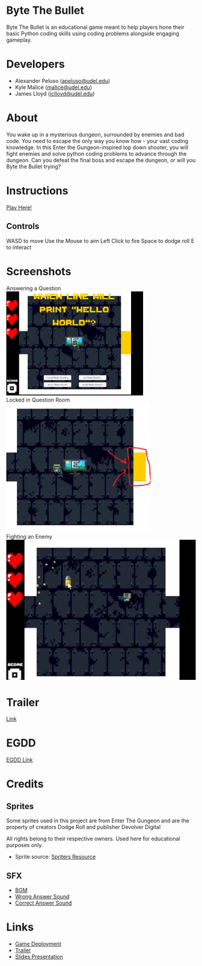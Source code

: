# Byte The Bullet
Byte The Bullet is an educational game meant to help players hone their basic Python coding skills using coding problems alongside engaging gameplay.

# Developers
- Alexander Peluso (apeluso@udel.edu)
- Kyle Malice (malice@udel.edu)
- James Lloyd (jclloyd@udel.edu)

# About
You wake up in a mysterious dungeon, surrounded by enemies and bad code. You need to escape the only way you know how - your vast coding knowledge. In this Enter the Gungeon-inspired top down shooter, you will fight enemies and solve python coding problems to advance through the dungeon. Can you defeat the final boss and escape the dungeon, or will you Byte the Bullet trying?

# Instructions
[Play Here!](https://apeluso03.github.io/Byte_The_Bullet/)
## Controls
WASD to move
Use the Mouse to aim
Left Click to fire
Space to dodge roll
E to interact

# Screenshots
Answering a Question![Screenshot of a question being answered](docs/Screenshot1.png)<br>
Locked in Question Room![Screenshot of locked question room](docs/Screenshot2.png)<br>
Fighting an Enemy![Screenshot of player fighting an enemy](docs/Screenshot3.png)

# Trailer
[Link](https://www.youtube.com/watch?v=-QafAWPW3FY&ab_channel=apel)

# EGDD
[EGDD Link](https://github.com/apeluso03/Byte_The_Bullet/blob/main/docs/egdd.md)

# Credits
## Sprites
Some sprites used in this project are from Enter The Gungeon and are the property of creators Dodge Roll and publisher Devolver Digital

All rights belong to their respective owners. Used here for educational purposes only.

- Sprite source: [Spriters Resource](https://www.spriters-resource.com/pc_computer/enterthegungeon/)

## SFX
- [BGM](https://www.fesliyanstudios.com/royalty-free-music/download/8-bit-adventure/2282)
- [Wrong Answer Sound](https://pixabay.com/sound-effects/wronganswer-37702/)
- [Correct Answer Sound](https://pixabay.com/sound-effects/correct-choice-43861/)

# Links
- [Game Deployment](https://apeluso03.github.io/Byte_The_Bullet/)
- [Trailer](https://www.youtube.com/watch?v=-QafAWPW3FY&ab_channel=apel)
- [Slides Presentation](https://docs.google.com/presentation/d/1IABZwwn1UUpvBmw21MLisPKcqVkrgqSdMTJ2ehTQ2tQ/edit?slide=id.p#slide=id.p)
